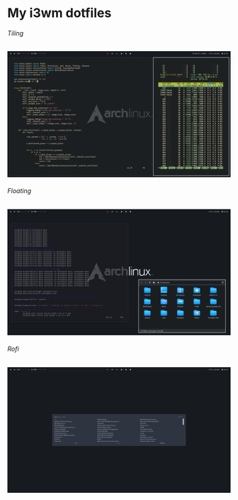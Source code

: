 # My i3wm dotfiles
###### Tiling 
![Tiling](/screenshots/tiling.png)
###### Floating
![Floating](/screenshots/floating.png)
###### Rofi
![Rofi](/screenshots/rofi.png)
